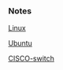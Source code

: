 ### Notes  

[Linux](/notes/Linux.md)  
  
[Ubuntu](/notes/Ubuntu.md)  
  
[CISCO-switch](/notes/CISCO-switch.md)  
